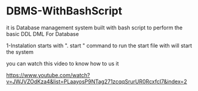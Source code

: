 # DBMS-WithBashScript
it is Database management system built with bash script to perform the basic DDL DML For Database 

1-Instalation starts with ". start " 
command to run the start file with will start the system 

you can watch this video to know how to us it 


https://www.youtube.com/watch?v=JWJVZOdKza4&list=PLaayosP9NTag271zcqqSrurUR0RcxfcI7&index=2
